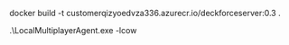 docker build -t customerqizyoedvza336.azurecr.io/deckforceserver:0.3 .

.\LocalMultiplayerAgent.exe -lcow